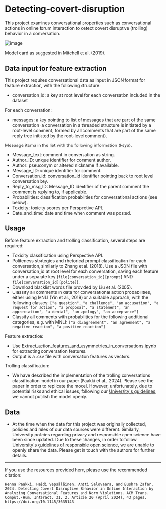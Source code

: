 # Detecting-covert-disruption
This project examines conversational properties such as conversational actions in online forum interaction to detect covert disruptive (trolling) behavior in a conversation.

![image](https://github.com/user-attachments/assets/b8ef7098-e4f7-4157-a33d-ffad52ed0949)

Model card as suggested in Mitchell et al. (2019).


## Data input for feature extraction

This project requires conversational data as input in JSON format for feature extraction, with the following structure:

* conversation_id: a key at root level for each conversation included in the dataset

For each conversation:

* messages: a key pointing to list of messages that are part of the same conversation (a conversation in a threaded structure is initiated by a root-level comment, formed by all comments that are part of the same reply tree initiated by the root-level comment).

Message items in the list with the following information (keys):

* Message_text: comment in conversation as string.
* Author_ID: unique identifier for comment author.
* Author: pseudonym or altered nickname if available.
* Message_ID: unique identifier for comment.
* Conversation_id: conversation_id identifier pointing back to root level conversation key.
* Reply_to_msg_ID: Message_ID identifier of the parent comment the comment is replying to, if applicable.
* Probabilities: classification probabilities for conversational actions (see below).
* Toxicity: toxicity scores per Perspective API.
* Date_and_time: date and time when comment was posted.



## Usage

Before feature extraction and trolling classification, several steps are required:

* Toxicity classification using Perspective API.
* Politeness strategies and rhetorical prompt classification for each conversation, similarly to Zhang et al. (2018). Use a JSON file with conversation_id at root level for each conversation, saving each feature under a separate key (`file[conversation_id][prompt]` AND `file[conversation_id][polite]`).
* Download blacklist words file provided by Liu et al. (2005).
* Classify all comments in data for conversational action probabilities, either using MNLI (Yin et al., 2019) or a suitable approach, with the following classes: `["a question", "a challenge", "an accusation", "a request for action", "a proposal", "a statement", "an appreciation", "a denial", "an apology", "an acceptance"]`
* Classify all comments with probabilities for the following additional categories, e.g. with MNLI: `["a disagreement", "an agreement", "a negative reaction", "a positive reaction"]`

Feature extraction:

* Use Extract_action_features_and_asymmetries_in_conversations.ipynb for extracting conversation features.
* Output is a .csv file with conversation features as vectors.

Trolling classification:

* We have described the implementation of the trolling conversations classification model in our paper (Paakki et al., 2024). Please see the paper in order to replicate the model. However, unfortunately, due to potential risks and ethical issues, following our [University's guidelines](https://www.aalto.fi/sites/g/files/flghsv161/files/2022-05/Aalto_University_Open_Science_and_Research_Policy_050222.pdf), we cannot publish the model openly.

## Data

* At the time when the data for this project was originally collected, policies and rules of our data sources were different. Similarly, University policies regarding privacy and responsible open science have been since updated. Due to these changes, in order to follow [University's guidelines of responsible open science](https://www.aalto.fi/sites/g/files/flghsv161/files/2022-05/Aalto_University_Open_Science_and_Research_Policy_050222.pdf), we are unable to openly share the data. Please get in touch with the authors for further details.

***

If you use the resources provided here, please use the recommended citation:

`Henna Paakki, Heidi Vepsäläinen, Antti Salovaara, and Bushra Zafar. 2024. Detecting Covert Disruptive Behavior in Online Interaction by Analyzing Conversational Features and Norm Violations. ACM Trans. Comput.-Hum. Interact. 31, 2, Article 20 (April 2024), 43 pages. https://doi.org/10.1145/3635143`


